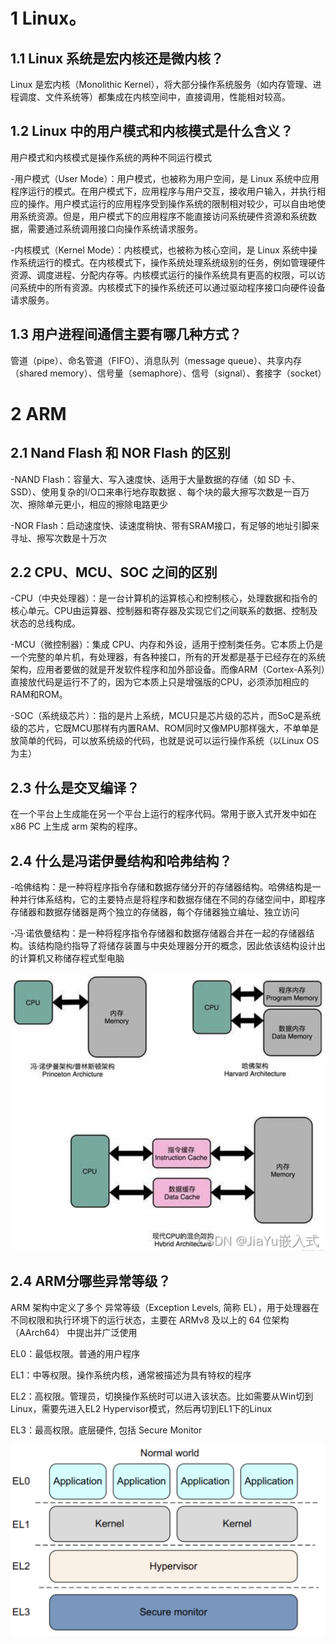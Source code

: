 # 1 Linux。

## 1.1 Linux 系统是宏内核还是微内核？  

Linux 是宏内核（Monolithic Kernel），将大部分操作系统服务（如内存管理、进程调度、文件系统等）都集成在内核空间中，直接调用，性能相对较高。

## 1.2 Linux 中的用户模式和内核模式是什么含义？    

用户模式和内核模式是操作系统的两种不同运行模式

-用户模式（User Mode）：用户模式，也被称为用户空间，是 Linux 系统中应用程序运行的模式。在用户模式下，应用程序与用户交互，接收用户输入，并执行相应的操作。用户模式运行的应用程序受到操作系统的限制相对较少，可以自由地使用系统资源。但是，用户模式下的应用程序不能直接访问系统硬件资源和系统数据，需要通过系统调用接口向操作系统请求服务。  

-内核模式（Kernel Mode）：内核模式，也被称为核心空间，是 Linux 系统中操作系统运行的模式。在内核模式下，操作系统处理系统级别的任务，例如管理硬件资源、调度进程、分配内存等。内核模式运行的操作系统具有更高的权限，可以访问系统中的所有资源。内核模式下的操作系统还可以通过驱动程序接口向硬件设备请求服务。  

## 1.3 用户进程间通信主要有哪几种方式？  

管道（pipe）、命名管道（FIFO）、消息队列（message queue）、共享内存（shared memory）、信号量（semaphore）、信号（signal）、套接字（socket）  

# 2 ARM  

## 2.1 Nand Flash 和 NOR Flash 的区别  

-NAND Flash：容量大、写入速度快、适用于大量数据的存储（如 SD 卡、SSD）、使用复杂的I/O口来串行地存取数据  、每个块的最大擦写次数是一百万次、擦除单元更小，相应的擦除电路更少

-NOR Flash：启动速度快、读速度稍快、带有SRAM接口，有足够的地址引脚来寻址、擦写次数是十万次  

## 2.2 CPU、MCU、SOC 之间的区别  

-CPU（中央处理器）：是一台计算机的运算核心和控制核心，处理数据和指令的核心单元。CPU由运算器、控制器和寄存器及实现它们之间联系的数据、控制及状态的总线构成。  

-MCU（微控制器）：集成 CPU、内存和外设，适用于控制类任务。它本质上仍是一个完整的单片机，有处理器，有各种接口，所有的开发都是基于已经存在的系统架构，应用者要做的就是开发软件程序和加外部设备。而像ARM（Cortex-A系列）直接放代码是运行不了的，因为它本质上只是增强版的CPU，必须添加相应的RAM和ROM。
  
-SOC（系统级芯片）：指的是片上系统，MCU只是芯片级的芯片，而SoC是系统级的芯片，它既MCU那样有内置RAM、ROM同时又像MPU那样强大，不单单是放简单的代码，可以放系统级的代码，也就是说可以运行操作系统（以Linux OS为主）  

## 2.3 什么是交叉编译？  

在一个平台上生成能在另一个平台上运行的程序代码。常用于嵌入式开发中如在 x86 PC 上生成 arm 架构的程序。

## 2.4 什么是冯诺伊曼结构和哈弗结构？
  
-哈佛结构：是一种将程序指令存储和数据存储分开的存储器结构。哈佛结构是一种并行体系结构，它的主要特点是将程序和数据存储在不同的存储空间中，即程序存储器和数据存储器是两个独立的存储器，每个存储器独立编址、独立访问  

-冯·诺依曼结构：是一种将程序指令存储器和数据存储器合并在一起的存储器结构。该结构隐约指导了将储存装置与中央处理器分开的概念，因此依该结构设计出的计算机又称储存程式型电脑

![](https://github.com/beckyhuilin/Linux-project/blob/main/image/%E5%86%AF%E8%AF%BA%E4%BC%8A%E6%9B%BC%26%E5%93%88%E5%BC%97.png)

## 2.4 ARM分哪些异常等级？  

ARM 架构中定义了多个 异常等级（Exception Levels, 简称 EL），用于处理器在不同权限和执行环境下的运行状态，主要在 ARMv8 及以上的 64 位架构（AArch64） 中提出并广泛使用  

EL0：最低权限。普通的用户程序  

EL1：中等权限。操作系统内核，通常被描述为具有特权的程序  

EL2：高权限。管理员，切换操作系统时可以进入该状态。比如需要从Win切到Linux，需要先进入EL2  Hypervisor模式，然后再切到EL1下的Linux  

EL3：最高权限。底层硬件, 包括 Secure Monitor  

![](https://github.com/beckyhuilin/Linux-project/blob/main/image/%E5%BC%82%E5%B8%B8%E7%AD%89%E7%BA%A7.png)






